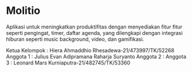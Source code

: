 # Molitio
Aplikasi untuk meningkatkan produktifitas dengan menyediakan fitur fitur seperti pengingat, timer, daftar agenda, yang dilengkapi dengan integrasi hiburan seperti music background, video, dan gamifikasi.

Ketua Kelompok : Hiera Ahmaddhio Rhesadewa-21/473997/TK/52268
Anggota 1 : Julius Evan Adipramana Raharja Suryanto
Anggota 2 : 
Anggota 3 : Leonard Mars Kurniaputra-21/482745/TK/53360
